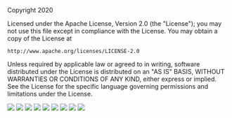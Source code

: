 Copyright 2020

Licensed under the Apache License, Version 2.0 (the "License");
you may not use this file except in compliance with the License.
You may obtain a copy of the License at

    http://www.apache.org/licenses/LICENSE-2.0

Unless required by applicable law or agreed to in writing, software
distributed under the License is distributed on an "AS IS" BASIS,
WITHOUT WARRANTIES OR CONDITIONS OF ANY KIND, either express or implied.
See the License for the specific language governing permissions and
limitations under the License.

<img src="documentation/images/VCO_ADC_AMPSE_template-2_Page_1.png">
<img src="documentation/images/VCO_ADC_AMPSE_template-2_Page_2.png">
<img src="documentation/images/VCO_ADC_AMPSE_template-2_Page_3.png">
<img src="documentation/images/VCO_ADC_AMPSE_template-2_Page_4.png">
<img src="documentation/images/VCO_ADC_AMPSE_template-2_Page_5.png">
<img src="documentation/images/VCO_ADC_AMPSE_template-2_Page_6.png">
<img src="documentation/images/VCO_ADC_AMPSE_template-2_Page_7.png">
<img src="documentation/images/VCO_ADC_AMPSE_template-2_Page_8.png">
<img src="documentation/images/VCO_ADC_AMPSE_template-2_Page_9.png">
